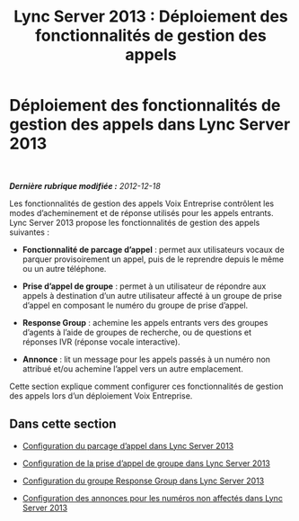 ﻿---
title: 'Lync Server 2013 : Déploiement des fonctionnalités de gestion des appels'
TOCTitle: Déploiement des fonctionnalités de gestion des appels
ms:assetid: 1667cfe4-76fa-4e10-91bb-b3efbedbf759
ms:mtpsurl: https://technet.microsoft.com/fr-fr/library/JJ204706(v=OCS.15)
ms:contentKeyID: 49296367
ms.date: 05/20/2016
mtps_version: v=OCS.15
ms.translationtype: HT
---

# Déploiement des fonctionnalités de gestion des appels dans Lync Server 2013

 

_**Dernière rubrique modifiée :** 2012-12-18_

Les fonctionnalités de gestion des appels Voix Entreprise contrôlent les modes d’acheminement et de réponse utilisés pour les appels entrants. Lync Server 2013 propose les fonctionnalités de gestion des appels suivantes :

  - **Fonctionnalité de parcage d’appel** : permet aux utilisateurs vocaux de parquer provisoirement un appel, puis de le reprendre depuis le même ou un autre téléphone.

  - **Prise d’appel de groupe** : permet à un utilisateur de répondre aux appels à destination d’un autre utilisateur affecté à un groupe de prise d’appel en composant le numéro du groupe de prise d’appel.

  - **Response Group** : achemine les appels entrants vers des groupes d’agents à l’aide de groupes de recherche, ou de questions et réponses IVR (réponse vocale interactive).

  - **Annonce** : lit un message pour les appels passés à un numéro non attribué et/ou achemine l’appel vers un autre emplacement.

Cette section explique comment configurer ces fonctionnalités de gestion des appels lors d’un déploiement Voix Entreprise.

## Dans cette section

  - [Configuration du parcage d’appel dans Lync Server 2013](lync-server-2013-configuring-call-park.md)

  - [Configuration de la prise d’appel de groupe dans Lync Server 2013](lync-server-2013-configuring-group-call-pickup.md)

  - [Configuration du groupe Response Group dans Lync Server 2013](lync-server-2013-configuring-response-group.md)

  - [Configuration des annonces pour les numéros non affectés dans Lync Server 2013](lync-server-2013-configuring-announcements-for-unassigned-numbers.md)

